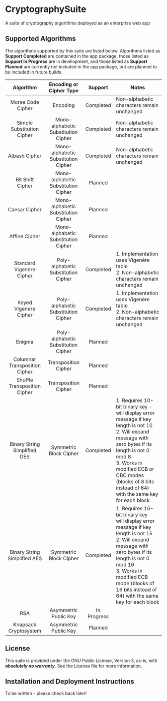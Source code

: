 # CryptographySuite
A suite of cryptography algorithms deployed as an enterprise web app

## Supported Algorithms
The algorithms supported by this suite are listed below. Algorithms listed as **Support Completed** are contained in
the app package, those listed as **Support In Progress** are in development, and those listed as **Support Planned** 
are currently not included in the app package, but are planned to be included in future builds.

|            Algorithm            |       Encoding or Cipher Type       |   Support   | Notes                                                                                                                                                                                                                                                                   |
|:-------------------------------:|:-----------------------------------:|:-----------:|-------------------------------------------------------------------------------------------------------------------------------------------------------------------------------------------------------------------------------------------------------------------------|
|        Morse Code Cipher        |              Encoding               |  Completed  | Non-alphabetic characters remain unchanged                                                                                                                                                                                                                              |
|   Simple Substitution Cipher    | Mono-alphabetic Substitution Cipher |  Completed  | Non-alphabetic characters remain unchanged                                                                                                                                                                                                                              |
|          Atbash Cipher          | Mono-alphabetic Substitution Cipher |  Completed  | Non-alphabetic characters remain unchanged                                                                                                                                                                                                                              |
|        Bit Shift Cipher         | Mono-alphabetic Substitution Cipher |   Planned   |                                                                                                                                                                                                                                                                         |
|          Caesar Cipher          | Mono-alphabetic Substitution Cipher |   Planned   |                                                                                                                                                                                                                                                                         |
|          Affine Cipher          | Mono-alphabetic Substitution Cipher |   Planned   |                                                                                                                                                                                                                                                                         |
| Standard Vigen&egrave;re Cipher | Poly-alphabetic Substitution Cipher |  Completed  | 1. Implementation uses Vigen&egrave;re table<br/>2. Non-alphabetic characters remain unchanged                                                                                                                                                                          |
|  Keyed Vigen&egrave;re Cipher   | Poly-alphabetic Substitution Cipher |  Completed  | 1. Implementation uses Vigen&egrave;re table<br/>2. Non-alphabetic characters remain unchanged                                                                                                                                                                          |
|             Enigma              | Poly-alphabetic Substitution Cipher |   Planned   |                                                                                                                                                                                                                                                                         |
|  Columnar Transposition Cipher  |        Transposition Cipher         |   Planned   |                                                                                                                                                                                                                                                                         |
|  Shuffle Transposition Cipher   |        Transposition Cipher         |   Planned   |                                                                                                                                                                                                                                                                         |
|  Binary String Simplified DES   |       Symmetric Block Cipher        |  Completed  | 1. Requires 10-bit binary key - will display error message if key length is not 10<br/>2. Will expand message with zero bytes if its length is not  0 mod 8<br/>3. Works in modified ECB or CBC modes (blocks of 8 bits instead of 64) with the same key for each block |
|  Binary String Simplified AES   |       Symmetric Block Cipher        |  Completed  | 1. Requires 16-bit binary key - will display error message if key length is not 16<br/>2. Will expand message with zero bytes if its length is not 0 mod 16<br/>3. Works in modified ECB mode (blocks of 16 bits instead of 64) with the same key for each block        |
|               RSA               |        Asymmetric Public Key        | In Progress |                                                                                                                                                                                                                                                                         |
|      Knapsack Cryptosystem      |        Asymmetric Public Key        |   Planned   |                                                                                                                                                                                                                                                                         |
       
## License
This suite is provided under the GNU Public License, Version 3, as-is, with **_absolutely no warranty_**.
See the License file for more information.

## Installation and Deployment Instructions
To be written - please check back later!
